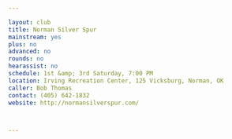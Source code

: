 ```yaml
---

layout: club
title: Norman Silver Spur
mainstream: yes
plus: no
advanced: no
rounds: no
hearassist: no
schedule: 1st &amp; 3rd Saturday, 7:00 PM
location: Irving Recreation Center, 125 Vicksburg, Norman, OK
caller: Bob Thomas
contact: (405) 642-1832
website: http://normansilverspur.com/



---
```


